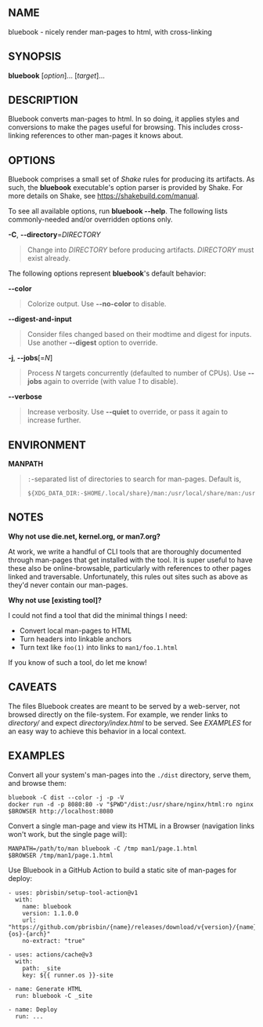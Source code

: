 ## NAME

bluebook - nicely render man-pages to html, with cross-linking

## SYNOPSIS

**bluebook** [*option*]... [*target*]...

## DESCRIPTION

Bluebook converts man-pages to html. In so doing, it applies styles and
conversions to make the pages useful for browsing. This includes cross-linking
references to other man-pages it knows about.

## OPTIONS

Bluebook comprises a small set of _Shake_ rules for producing its artifacts. As
such, the **bluebook** executable's option parser is provided by Shake. For more
details on Shake, see https://shakebuild.com/manual.

To see all available options, run **bluebook --help**. The following lists
commonly-needed and/or overridden options only.

**\-C**, **\--directory**=_DIRECTORY_

> Change into _DIRECTORY_ before producing artifacts. _DIRECTORY_ must exist
> already.

The following options represent **bluebook**'s default behavior:

**\--color**

> Colorize output. Use **\--no-color** to disable.

**\--digest-and-input**

> Consider files changed based on their modtime and digest for inputs. Use
> another **\--digest** option to override.

**\-j**, **\--jobs**[=*N*]

> Process _N_ targets concurrently (defaulted to number of CPUs). Use
> **\--jobs** again to override (with value _1_ to disable).

**\--verbose**

> Increase verbosity. Use **\--quiet** to override, or pass it again to increase
> further.

## ENVIRONMENT

**MANPATH**

> `:`-separated list of directories to search for man-pages. Default is,
>
> ```
> ${XDG_DATA_DIR:-$HOME/.local/share}/man:/usr/local/share/man:/usr/share/man
> ```

## NOTES

**Why not use die.net, kernel.org, or man7.org?**

At work, we write a handful of CLI tools that are thoroughly documented through
man-pages that get installed with the tool. It is super useful to have these
also be online-browsable, particularly with references to other pages linked and
traversable. Unfortunately, this rules out sites such as above as they'd never
contain our man-pages.

**Why not use [existing tool]?**

I could not find a tool that did the minimal things I need:

- Convert local man-pages to HTML
- Turn headers into linkable anchors
- Turn text like `foo(1)` into links to `man1/foo.1.html`

If you know of such a tool, do let me know!

## CAVEATS

The files Bluebook creates are meant to be served by a web-server, not browsed
directly on the file-system. For example, we render links to _directory/_ and
expect _directory/index.html_ to be served. See _EXAMPLES_ for an easy way to
achieve this behavior in a local context.

## EXAMPLES

Convert all your system's man-pages into the `./dist` directory, serve them, and
browse them:

```
bluebook -C dist --color -j -p -V
docker run -d -p 8080:80 -v "$PWD"/dist:/usr/share/nginx/html:ro nginx
$BROWSER http://localhost:8080
```

Convert a single man-page and view its HTML in a Browser (navigation links won't
work, but the single page will):

```
MANPATH=/path/to/man bluebook -C /tmp man1/page.1.html
$BROWSER /tmp/man1/page.1.html
```

Use Bluebook in a GitHub Action to build a static site of man-pages for deploy:

```
- uses: pbrisbin/setup-tool-action@v1
  with:
    name: bluebook
    version: 1.1.0.0
    url: "https://github.com/pbrisbin/{name}/releases/download/v{version}/{name}-{os}-{arch}"
    no-extract: "true"

- uses: actions/cache@v3
  with:
    path: _site
    key: ${{ runner.os }}-site

- name: Generate HTML
  run: bluebook -C _site

- name: Deploy
  run: ...
```
